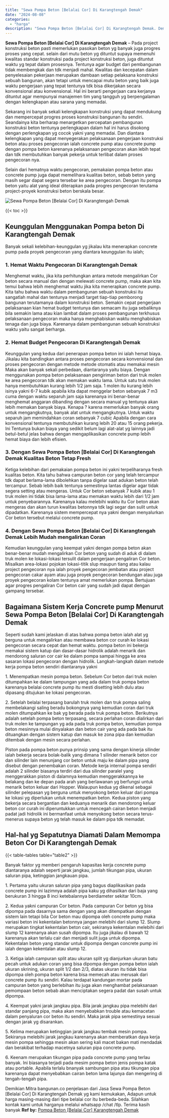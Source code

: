 ```yaml
---
title: "Sewa Pompa Beton [Belalai Cor] Di Karangtengah Demak"
date: "2024-08-08"
categories: 
  - "harga"
description: "Sewa Pompa Beton [Belalai Cor] Di Karangtengah Demak. Demikian Mitra bangunan.co penjelasan dari Jasa Sewa Pompa Beton [Belalai Cor] Di Karangtengah Demak..."
---
```


**Sewa Pompa Beton \[Belalai Cor\] Di Karangtengah Demak** – Pada project konstruksi beton pasti memerlukan pasokan beton yg banyak juga progres proses yang cepat. selain dari mutu beton yg dituntut supaya memenuhi kwalitas standar konstruksi pada project konstruksi beton, juga dituntut waktu yg tepat dalam prosesnya. Tentunya agar budget dari pembangunan tidak membengkak dan tdk menjadi mahal. Kwalitas dan kecepatan dalam penyelesaian pekerjaan merupakan dambaan setiap pelaksana konstruksi sebuah bangunan, akan tetapi untuk mencapai mutu beton yang baik juga waktu pengerjaan yang tepat tentunya tdk bisa dikerjakan secara konvensional atau konvensional. Hal ini berarti pengerjaan cara kerjanya dituntut agar mempunyai manajemen tim yang tangguh yg berpengalaman dengan kelengkapan atau sarana yang memadai.

Sekarang ini banyak sekali kelengkapan konstruksi yang dapat mendukung dan mempercepat progres proses konstruksi bangunan itu sendiri. Seandainya kita berharap menargetkan percepatan pembangunan konstruksi beton tentunya perlengkapan dalam hal ini harus disokong dengan perlengkapan yg cocok yakni yang memadai. Dan diantara kelengkapan yang dapat menyegerakan pelaksanaan pengerjaan konstruksi beton atau proses pengecoran ialah concrete pump atau concrete pump dengan pompa beton karenanya pelaksanaan pengecoran akan lebih tepat dan tdk membutuhkan banyak pekerja untuk terlibat dalam proses pengecoran nya.

Selain dari hematnya waktu pengecoran, pemakaian pompa beton atau concrete pump juga dapat memelihara kualitas beton, sebab beton yang masih segar dapat segera tersebar ke area pengecoran. Dengan itu pompa beton yaitu alat yang ideal diterapkan pada progres pengecoran terutama project-proyek konstruksi beton berskala besar.

![Sewa Pompa Beton [Belalai Cor] Di Karangtengah Demak](/images/sewa-concrete-pump-23.png)

{{< toc >}}

## Keunggulan Menggunakan Pompa beton Di Karangtengah Demak

Banyak sekali kelebihan-keunggulan yg jikalau kita menerapkan concrete pump pada proyek pengecoran yang diantara keunggulan itu ialah;

### 1\. Hemat Waktu Pengecoran Di Karangtengah Demak

Menghemat waktu, jika kita perhitungkan antara metode mengalirkan Cor beton secara manual dan dengan melewati concrete pump, maka akan kita temui bahwa lebih menghemat waktu jika kita menerapkan concrete pump. Kita tahu bahwa waktu dalam pembangunan sebuah konstruksi itu sangatlah mahal dan tentunya menjadi target tiap-tiap pemborong bangunan terutamanya dalam konstruksi beton. Semakin cepat pengerjaan pelaksanaan kian hemat budget tentunya dan semacam itu juga sebaliknya bila semakin lama atau kian lambat dalam proses pembangunan terkhusus pelaksanaan pengecoran maka hanya menghabiskan waktu menghabiskan tenaga dan juga biaya. Karenanya dalam pembangunan sebuah konstruksi waktu yaitu sangat berharga.

### 2\. Hemat Budget Pengecoran Di Karangtengah Demak

Keunggulan yang kedua dari penerapan pompa beton ini ialah hemat biaya. Jikalau kita bandingkan antara proses pengecoran secara konvensional dan proses pengecoran dengan metode metode otomatis atau memakai mesin Maka akan banyak sekali perbedaan, diantaranya yaitu biaya. Dengan menggunakan pompa beton pelaksanaan pengiriman beton dari truk molen ke area pengecoran tdk akan memakan waktu lama. Untuk satu truk molen hanya membutuhkan kurang lebih 1/2 jam saja. 1 molen itu kurang lebih isinya yakni 6-7 kubik apabila kita dapat menggelar beton sebanyak 7 m3 cuma dengan waktu separuh jam saja karenanya ini benar-benar menghemat anggaran dibanding dengan secara manual yg tentunya akan lebih memakan banyak biaya. Kenapa ? karena memerlukan banyak orang untuk mengangkutnya, banyak alat untuk mengangkutnya. Untuk waktu separuh jam memindahkan coran sebanyak 7 cubic Apabila dengan cara konvensional tentunya membutuhkan kurang lebih 20 atau 15 orang pekerja. Ini Tentunya bukan biaya yang sedikit belum lagi alat-alat yg lainnya jadi betul-betul jelas bahwa dengan mengaplikasikan concrete pump lebih hemat biaya dan lebih efisien.

### 3\. Dengan Sewa Pompa Beton \[Belalai Cor\] Di Karangtengah Demak Kualitas Beton Tetap Fresh

Ketiga kelebihan dari pemakaian pompa beton ini yakni terpeliharanya fresh kualitas beton. Kita tahu bahwa campuran beton cor yang telah tercampur tdk dapat berlama-lama dibolehkan tanpa digelar saat adukan beton telah tercampur. Sebab lebih baik tentunya semestinya lantas digelar agar tidak segera setting atau mengeras. Untuk Cor beton sebanyak 7 kubik atau 1 truk molen ini tidak bisa lama-lama atau memakan waktu lebih dari 1/2 jam untuk penyebarannya. Karenanya kalau melebihi waktu itu Cor beton akan mengeras dan akan turun kwalitas betonnya tdk lagi segar dan sulit untuk dipadatkan. Karenanya sistem mempercepat nya yakni dengan menyalurkan Cor beton tersebut melalui concrete pump.

### 4\. Dengan Sewa Pompa Beton \[Belalai Cor\] Di Karangtengah Demak Lebih Mudah mengalirkan Coran

Kemudian keunggulan yang keempat yakni dengan pompa beton akan benar-benar mudah mengalirkan Cor beton yang sudah di aduk di dalam truk molen ke lokasi-lokasi tersulit dalam pengerjaan pengaliran Cor beton. Misalkan area-lokasi pojokan lokasi-titik slup maupun tiang atau kalau project pengecoran nya ialah proyek pengecoran jembatan atau project pengecoran cakar ayam atau juga proyek pengecoran bendungan atau juga proyek pengecoran kolam tentunya amat memerlukan pompa. Bertujuan agar progres pengaliran Cor beton cair yang sudah jadi dapat dengan gampang tersebar.

## Bagaimana Sistem Kerja Concrete pump Menurut Sewa Pompa Beton \[Belalai Cor\] Di Karangtengah Demak

Seperti sudah kami jelaskan di atas bahwa pompa beton ialah alat yg berguna untuk mengalirkan atau membawa beton cor curah ke lokasi pengecoran secara cepat dan hemat waktu. pompa beton ini bekerja memakai sistem katup dan dasar-dasar hidrolik adalah menarik dan mendorong saluran cor cair ke dalam pompa sampai hingga ke area sasaran lokasi pengecoran dengan hidrolik. Langkah-langkah dalam metode kerja pompa beton sendiri diantaranya yakni

1\. Menempatkan mesin pompa beton. Sebelum Cor beton dari truk molen ditumpahkan ke dalam tampungan yang ada dalam truk pompa beton karenanya belalai concrete pump itu mesti disetting lebih dulu atau dipasang ditujukan ke lokasi pengecoran.

2\. Setelah belalai terpasang barulah truk molen dan truk pompa saling membelakangi saling beradu bokongnya yang kemudian coran dari truk molen ditumpahkan ke bak yg berada pada truk pompa beton. Berikutnya adalah setelah pompa beton terpasang, secara perlahan coran dialirkan dari truk molen ke tampungan yg ada pada truk pompa beton, kemudian pompa beton mesinnya mulai dinyalakan dan beton cair yang ada pada bak itu dituangkan dengan sistem katup dan masuk ke zona pipa dan kemudian ditembak dengan mesin secara perlahan.

Piston pada pompa beton punya prinsip yang sama dengan kinerja silinder ialah bekerja secara bolak-balik yang dimana 1 silinder menarik beton cor dan silinder lain menunjang cor beton untuk maju ke dalam pipa yang disebut dengan penembakan coran. Metode kerja internal pompa sendiri adalah 2 silinder biasanya terdiri dari dua silinder paralel yang menggerakkan piston di dalamnya kemudian menggerakkannya ke belakang dan ke depan pada arah yang berlawanan yg berfungsi untuk menarik beton keluar dari Hopper. Walaupun kedua yg dikenal sebagai silinder pelepasan yg berguna untuk menyokong beton keluar dari pompa ke lokasi yg diperlukan untuk menempatkan beton. Kedua piston yang bekerja secara bergantian dan keduanya menarik dan mendorong keluar beton cor curah ini diperuntukkan untuk mencegah cairan beton menjadi padat jadi hidrolik ini bermanfaat untuk menyokong beton secara terus-menerus supaya beton yg telah masuk ke dalam pipa tdk memadat.

## Hal-hal yg Sepatutnya Diamati Dalam Memompa Beton Cor Di Karangtengah Demak

{{< table-tables table="table2" >}}

Banyak faktor yg memberi pengaruh kapasitas kerja concrete pump diantaranya adalah seperti jarak jangkau, jumlah tikungan pipa, ukuran saluran pipa, ketinggian jangkauan pipa.

1\. Pertama yaitu ukuran saluran pipa yang bagus diaplikasikan pada concrete pump ini lazimnya adalah pipa kaku yg dihasilkan dari baja yang berukuran 3 hingga 8 inci ketebalannya berdiameter sekitar 10cm.

2\. Kedua yakni campuran Cor beton. Pada campuran Cor beton yg bisa dipompa pada dasarnya sama dengan yang akan ditempatkan dengan sistem lain tetapi bila Cor beton mau dipompa oleh concrete pump maka variasi beton ini kekentalan betonnya jangan melebihi dari slump 12. Slump merupakan tingkat kekentalan beton cair, sekiranya kekentalan melebihi dari slump 12 karenanya akan susah dipompa. Itu juga jikalau di bawah 12 karenanya akan terlalu cair dan menjadi sulit juga untuk dipompa. Kekentalan beton yang standar untuk dipompa dengan concrete pump ini ialah dengan kekentalan atau slump 12.

3\. Ketiga ialah campuran split atau ukuran split yg dianjurkan ukuran batu pecah untuk adukan coran yang bisa dipompa dengan pompa beton ialah ukuran skrining, ukuran split 1/2 dan 2/3, diatas ukuran itu tidak bisa dipompa oleh pompa beton karena bisa memecah atau merusak dari concrete pump itu sendiri. Kalau terdapat kandungan mortar pada campuran beton yang berlebihan itu juga akan menghambat pelaksanaan pemompaan beton sebab akan menciptakan segera padat dan susah untuk dipompa.

4\. Keempat yakni jarak jangkau pipa. Bila jarak jangkau pipa melebihi dari standar panjang pipa, maka akan menyebabkan trouble atau kemacetan dalam penyaluran cor beton itu sendiri. Maka jarak pipa semestinya sesuai dengan jarak yg disarankan.

5\. Kelima merupakan ketinggian jarak jangkau tembak mesin pompa. Sekiranya melebihi jarak jangkau karenanya akan memberatkan daya kerja mesin pompa sehingga mesin akan sering kali macet bakan mati mendadak dan berakibat terhadap macetnya saluran pipa concrete pump.

6\. Keenam merupakan tikungan pipa pada concrete pump yang terlau banyak. Ini biasanya terjadi pada mesim pompa beton jenis pompa katak atau portable. Apabila terlalu bnanyak sambungan pipa atau tikungan pipa karenanya dapat menyebabkan cairan beton lama lajunya dan mengering di tengah-tengah pipa.

Demikian Mitra bangunan.co penjelasan dari Jasa Sewa Pompa Beton \[Belalai Cor\] Di Karangtengah Demak yg kami kemukakan, Adapun untuk harga masing-masing dari tipe belalai cor itu berbeda-beda. Silahkan kontak kami untuk harganya melalui whatsapp /chat /tlp. Terima kasih banyak
**Ref by:** [Pompa Beton [Belalai Cor] Karangtengah Demak](https://id.wikipedia.org/wiki/Pompa)
